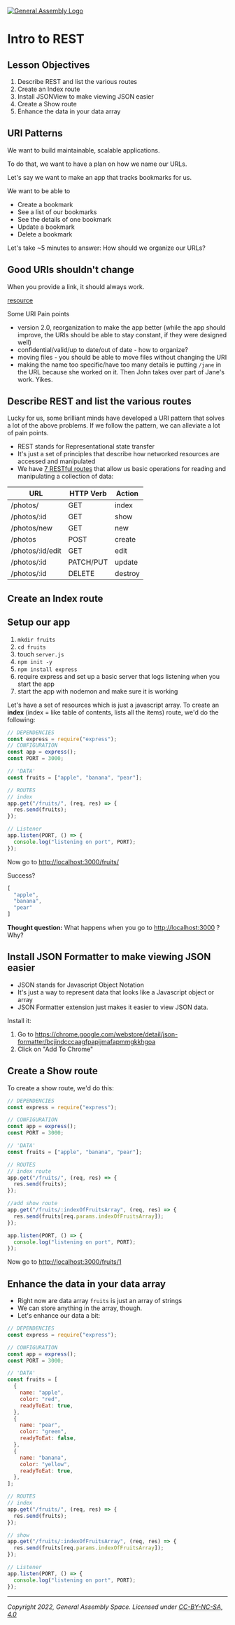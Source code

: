 [![General Assembly Logo](https://ga-dash.s3.amazonaws.com/production/assets/logo-9f88ae6c9c3871690e33280fcf557f33.png)](https://generalassemb.ly)

# Intro to REST

## Lesson Objectives

1. Describe REST and list the various routes
1. Create an Index route
1. Install JSONView to make viewing JSON easier
1. Create a Show route
1. Enhance the data in your data array

## URI Patterns

We want to build maintainable, scalable applications.

To do that, we want to have a plan on how we name our URLs.

Let's say we want to make an app that tracks bookmarks for us.

We want to be able to

- Create a bookmark
- See a list of our bookmarks
- See the details of one bookmark
- Update a bookmark
- Delete a bookmark

Let's take ~5 minutes to answer:
How should we organize our URLs?

## Good URIs shouldn't change

When you provide a link, it should always work.

[resource](https://www.w3.org/Provider/Style/URI)

Some URI Pain points

- version 2.0, reorganization to make the app better (while the app should improve, the URIs should be able to stay constant, if they were designed well)
- confidential/valid/up to date/out of date - how to organize?
- moving files - you should be able to move files without changing the URI
- making the name too specific/have too many details ie putting `/jane` in the URL because she worked on it. Then John takes over part of Jane's work. Yikes.

## Describe REST and list the various routes

Lucky for us, some brilliant minds have developed a URI pattern that solves a lot of the above problems. If we follow the pattern, we can alleviate a lot of pain points.

- REST stands for Representational state transfer
- It's just a set of principles that describe how networked resources are accessed and manipulated
- We have [7 RESTful routes](https://gist.github.com/alexpchin/09939db6f81d654af06b) that allow us basic operations for reading and manipulating a collection of data:

| **URL**          | **HTTP Verb** | **Action** |
| ---------------- | ------------- | ---------- |
| /photos/         | GET           | index      |
| /photos/:id      | GET           | show       |
| /photos/new      | GET           | new        |
| /photos          | POST          | create     |
| /photos/:id/edit | GET           | edit       |
| /photos/:id      | PATCH/PUT     | update     |
| /photos/:id      | DELETE        | destroy    |

## Create an Index route

## Setup our app

1. `mkdir fruits`
1. `cd fruits`
1. touch `server.js`
1. `npm init -y`
1. `npm install express`
1. require express and set up a basic server that logs listening when you start the app
1. start the app with nodemon and make sure it is working

Let's have a set of resources which is just a javascript array. To create an **index** (index = like table of contents, lists all the items) route, we'd do the following:

```javascript
// DEPENDENCIES
const express = require("express");
// CONFIGURATION
const app = express();
const PORT = 3000;

// 'DATA'
const fruits = ["apple", "banana", "pear"];

// ROUTES
// index
app.get("/fruits/", (req, res) => {
  res.send(fruits);
});

// Listener
app.listen(PORT, () => {
  console.log("listening on port", PORT);
});
```

Now go to <http://localhost:3000/fruits/>

Success?

```js
[
  "apple", 
  "banana", 
  "pear"
]
```

**Thought question:** What happens when you go to <http://localhost:3000> ?
Why?

## Install JSON Formatter to make viewing JSON easier

- JSON stands for Javascript Object Notation
- It's just a way to represent data that looks like a Javascript object or array
- JSON Formatter extension just makes it easier to view JSON data.

Install it:

1. Go to <https://chrome.google.com/webstore/detail/json-formatter/bcjindcccaagfpapjjmafapmmgkkhgoa>
1. Click on "Add To Chrome"

## Create a Show route

To create a show route, we'd do this:

```javascript
// DEPENDENCIES
const express = require("express");

// CONFIGURATION
const app = express();
const PORT = 3000;

// 'DATA'
const fruits = ["apple", "banana", "pear"];

// ROUTES
// index route
app.get("/fruits/", (req, res) => {
  res.send(fruits);
});

//add show route
app.get("/fruits/:indexOfFruitsArray", (req, res) => {
  res.send(fruits[req.params.indexOfFruitsArray]);
});

app.listen(PORT, () => {
  console.log("listening on port", PORT);
});
```

Now go to <http://localhost:3000/fruits/1>

## Enhance the data in your data array

- Right now are data array `fruits` is just an array of strings
- We can store anything in the array, though.
- Let's enhance our data a bit:

```javascript
// DEPENDENCIES
const express = require("express");

// CONFIGURATION
const app = express();
const PORT = 3000;

// 'DATA'
const fruits = [
  {
    name: "apple",
    color: "red",
    readyToEat: true,
  },
  {
    name: "pear",
    color: "green",
    readyToEat: false,
  },
  {
    name: "banana",
    color: "yellow",
    readyToEat: true,
  },
];

// ROUTES
// index
app.get("/fruits/", (req, res) => {
  res.send(fruits);
});

// show
app.get("/fruits/:indexOfFruitsArray", (req, res) => {
  res.send(fruits[req.params.indexOfFruitsArray]);
});

// Listener
app.listen(PORT, () => {
  console.log("listening on port", PORT);
});
```

---

_Copyright 2022, General Assembly Space. Licensed under [CC-BY-NC-SA, 4.0](https://creativecommons.org/licenses/by-nc-sa/4.0/)_
